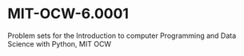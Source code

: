 # MIT-OCW-6.0001
Problem sets for the Introduction to computer Programming and Data Science with Python, MIT OCW
